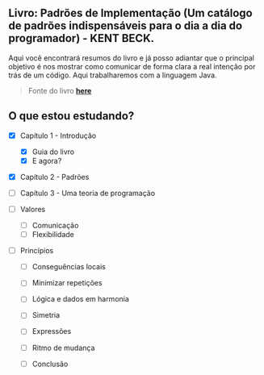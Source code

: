 ## Livro: Padrões de Implementação (Um catálogo de padrões indispensáveis para o dia a dia do programador) - KENT BECK.

Aqui você encontrará resumos do livro e já posso adiantar que o principal objetivo é nos mostrar como comunicar de forma clara a real intenção por trás de um código. Aqui trabalharemos com a linguagem Java.

> Fonte do livro **[here](https://www.amazon.com.br/Padr%C3%B5es-Implementa%C3%A7%C3%A3o-Cat%C3%A1logo-Indispens%C3%A1vel-Programador/dp/8565837971)**

## O que estou estudando?

- [x] Capítulo 1 - Introdução
  - [x] Guia do livro
  - [x] E agora?

- [x] Capítulo 2 - Padrões

- [ ] Capítulo 3 - Uma teoria de programação
- [ ] Valores
  - [ ] Comunicação
  - [ ] Flexibilidade
- [ ] Princípios
  - [ ] Conseguências locais
  - [ ] Minimizar repetições
  - [ ] Lógica e dados em harmonia
  - [ ] Simetria
  - [ ] Expressões
  - [ ] Ritmo de mudança
  - [ ] Conclusão
        
 
